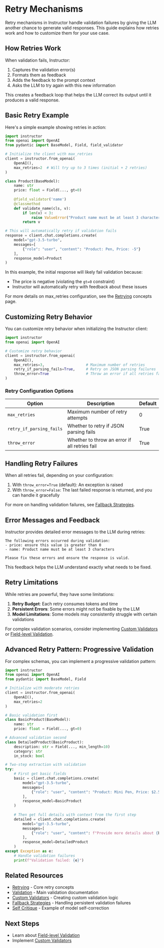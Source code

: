 # Retry Mechanisms

Retry mechanisms in Instructor handle validation failures by giving the LLM another chance to generate valid responses. This guide explains how retries work and how to customize them for your use case.

## How Retries Work

When validation fails, Instructor:

1. Captures the validation error(s)
2. Formats them as feedback
3. Adds the feedback to the prompt context
4. Asks the LLM to try again with this new information

This creates a feedback loop that helps the LLM correct its output until it produces a valid response.

## Basic Retry Example

Here's a simple example showing retries in action:

```python
import instructor
from openai import OpenAI
from pydantic import BaseModel, Field, field_validator

# Initialize the client with max_retries
client = instructor.from_openai(
    OpenAI(),
    max_retries=2  # Will try up to 3 times (initial + 2 retries)
)

class Product(BaseModel):
    name: str
    price: float = Field(..., gt=0)
    
    @field_validator('name')
    @classmethod
    def validate_name(cls, v):
        if len(v) < 3:
            raise ValueError("Product name must be at least 3 characters")
        return v

# This will automatically retry if validation fails
response = client.chat.completions.create(
    model="gpt-3.5-turbo",
    messages=[
        {"role": "user", "content": "Product: Pen, Price: -5"}
    ],
    response_model=Product
)
```

In this example, the initial response will likely fail validation because:
- The price is negative (violating the `gt=0` constraint)
- Instructor will automatically retry with feedback about these issues

For more details on max_retries configuration, see the [Retrying](../../concepts/retrying.md) concepts page.

## Customizing Retry Behavior

You can customize retry behavior when initializing the Instructor client:

```python
import instructor
from openai import OpenAI

# Customize retry behavior
client = instructor.from_openai(
    OpenAI(),
    max_retries=3,                   # Maximum number of retries
    retry_if_parsing_fails=True,     # Retry on JSON parsing failures
    throw_error=True                 # Throw an error if all retries fail
)
```

### Retry Configuration Options

| Option | Description | Default |
|--------|-------------|---------|
| `max_retries` | Maximum number of retry attempts | 0 |
| `retry_if_parsing_fails` | Whether to retry if JSON parsing fails | True |
| `throw_error` | Whether to throw an error if all retries fail | True |

## Handling Retry Failures

When all retries fail, depending on your configuration:

1. With `throw_error=True` (default): An exception is raised
2. With `throw_error=False`: The last failed response is returned, and you can handle it gracefully

For more on handling validation failures, see [Fallback Strategies](../../concepts/error_handling.md).

## Error Messages and Feedback

Instructor provides detailed error messages to the LLM during retries:

```
The following errors occurred during validation:
- price: ensure this value is greater than 0
- name: Product name must be at least 3 characters

Please fix these errors and ensure the response is valid.
```

This feedback helps the LLM understand exactly what needs to be fixed.

## Retry Limitations

While retries are powerful, they have some limitations:

1. **Retry Budget**: Each retry consumes tokens and time
2. **Persistent Errors**: Some errors might not be fixable by the LLM
3. **Model Limitations**: Some models may consistently struggle with certain validations

For complex validation scenarios, consider implementing [Custom Validators](custom_validators.md) or [Field-level Validation](field_level_validation.md).

## Advanced Retry Pattern: Progressive Validation

For complex schemas, you can implement a progressive validation pattern:

```python
import instructor
from openai import OpenAI
from pydantic import BaseModel, Field

# Initialize with moderate retries
client = instructor.from_openai(
    OpenAI(),
    max_retries=2
)

# Basic validation first
class BasicProduct(BaseModel):
    name: str
    price: float = Field(..., gt=0)

# Advanced validation second
class DetailedProduct(BasicProduct):
    description: str = Field(..., min_length=10)
    category: str
    in_stock: bool

# Two-step extraction with validation
try:
    # First get basic fields
    basic = client.chat.completions.create(
        model="gpt-3.5-turbo",
        messages=[
            {"role": "user", "content": "Product: Mini Pen, Price: $2.50"}
        ],
        response_model=BasicProduct
    )
    
    # Then get full details with context from the first step
    detailed = client.chat.completions.create(
        model="gpt-3.5-turbo",
        messages=[
            {"role": "user", "content": f"Provide more details about {basic.name} which costs ${basic.price}"}
        ],
        response_model=DetailedProduct
    )
except Exception as e:
    # Handle validation failures
    print(f"Validation failed: {e}")
```

## Related Resources

- [Retrying](../../concepts/retrying.md) - Core retry concepts
- [Validation](../../concepts/validation.md) - Main validation documentation
- [Custom Validators](../../concepts/reask_validation.md) - Creating custom validation logic
- [Fallback Strategies](../../concepts/error_handling.md) - Handling persistent validation failures
- [Self Critique](../../examples/self_critique.md) - Example of model self-correction

## Next Steps

- Learn about [Field-level Validation](field_level_validation.md)
- Implement [Custom Validators](custom_validators.md) 